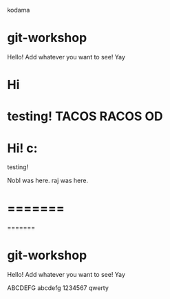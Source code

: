 kodama
# git-workshop

Hello! Add whatever you want to see!
Yay

Hi
=======

testing!
TACOS RACOS OD
=======

Hi! c:
=======
testing!







Nobl was here.
raj was here.



=======
=======
=======

# git-workshop

Hello! Add whatever you want to see!
Yay

ABCDEFG
abcdefg
1234567
qwerty



